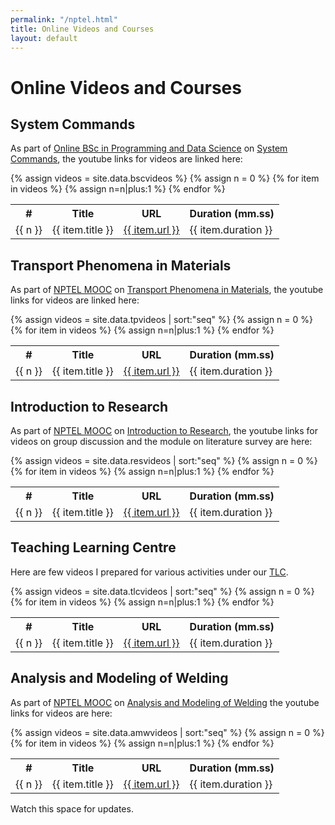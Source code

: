 ```yaml
---
permalink: "/nptel.html"
title: Online Videos and Courses
layout: default
---
```

# Online Videos and Courses

## System Commands

As part of [Online BSc in Programming and Data Science](https://onlinedegree.iitm.ac.in/) on [System Commands](https://onlinedegree.iitm.ac.in/course_pages/BSCSE2001.html), the youtube links for videos are linked here:

<table>
<tr>
<th>#</th>
<th>Title</th>
<th>URL</th>
<th>Duration (mm.ss)</th>
</tr>
{% assign videos = site.data.bscvideos %}
{% assign n = 0 %}
{% for item in videos %}
{% assign n=n|plus:1 %}
   <tr>
   <td>
   {{ n }}
   </td>
   <td>
   {{ item.title }}
   </td>
   <td>
   <a href="https://www.youtube.com/watch?v={{ item.url }}">{{ item.url }}</a>  
   </td>
   <td>
   {{ item.duration }}
   </td>
   </tr>
{% endfor %}

</table>


## Transport Phenomena in Materials 

As part of [NPTEL MOOC](https://onlinecourses.nptel.ac.in/) on [Transport Phenomena in Materials](https://onlinecourses.nptel.ac.in/noc18\_me09/), the youtube links for videos are linked here:

<table>
<tr>
<th>#</th>
<th>Title</th>
<th>URL</th>
<th>Duration (mm.ss)</th>
</tr>
{% assign videos = site.data.tpvideos | sort:"seq" %}
{% assign n = 0 %}
{% for item in videos %}
{% assign n=n|plus:1 %}
   <tr>
   <td>
   {{ n }}
   </td>
   <td>
   {{ item.title }}
   </td>
   <td>
   <a href="https://www.youtube.com/watch?v={{ item.url }}">{{ item.url }}</a>  
   </td>
   <td>
   {{ item.duration }}
   </td>
   </tr>
{% endfor %}

</table>


## Introduction to Research

As part of [NPTEL MOOC](https://onlinecourses.nptel.ac.in)  on [Introduction to Research](https://onlinecourses.nptel.ac.in/noc16\_ge01), the youtube links for videos on group discussion and the module on literature survey are here:

<table>
<tr>
<th>#</th>
<th>Title</th>
<th>URL</th>
<th>Duration (mm.ss)</th>
</tr>
{% assign videos = site.data.resvideos | sort:"seq" %}
{% assign n = 0 %}
{% for item in videos %}
{% assign n=n|plus:1 %}
   <tr>
   <td>
   {{ n }}
   </td>
   <td>
   {{ item.title }}
   </td>
   <td>
   <a href="https://www.youtube.com/watch?v={{ item.url }}">{{ item.url }}</a>  
   </td>
   <td>
   {{ item.duration }}
   </td>
   </tr>
{% endfor %}

</table>

## Teaching Learning Centre

Here are few videos I prepared for various activities under our [TLC](https://tlc.iitm.ac.in/).

<table>
<tr>
<th>#</th>
<th>Title</th>
<th>URL</th>
<th>Duration (mm.ss)</th>
</tr>
{% assign videos = site.data.tlcvideos | sort:"seq" %}
{% assign n = 0 %}
{% for item in videos %}
{% assign n=n|plus:1 %}
   <tr>
   <td>
   {{ n }}
   </td>
   <td>
   {{ item.title }}
   </td>
   <td>
   <a href="https://www.youtube.com/watch?v={{ item.url }}">{{ item.url }}</a>  
   </td>
   <td>
   {{ item.duration }}
   </td>
   </tr>
{% endfor %}

</table>




## Analysis and Modeling of Welding 

As part of [NPTEL MOOC](https://onlinecourses.nptel.ac.in)  on [Analysis and Modeling of Welding](https://onlinecourses.nptel.ac.in/noc16\_mm02)  the youtube links for videos are here:

<table>
<tr>
<th>#</th>
<th>Title</th>
<th>URL</th>
<th>Duration (mm.ss)</th>
</tr>
{% assign videos = site.data.amwvideos | sort:"seq" %}
{% assign n = 0 %}
{% for item in videos %}
{% assign n=n|plus:1 %}
   <tr>
   <td>
   {{ n }}
   </td>
   <td>
   {{ item.title }}
   </td>
   <td>
   <a href="https://www.youtube.com/watch?v={{ item.url }}">{{ item.url }}</a>  
   </td>
   <td>
   {{ item.duration }}
   </td>
   </tr>
{% endfor %}

</table>


Watch this space for updates.
